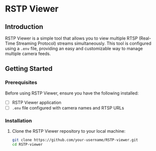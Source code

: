 # RSTP Viewer

## Introduction

RSTP Viewer is a simple tool that allows you to view multiple RTSP (Real-Time Streaming Protocol) streams simultaneously. This tool is configured using a `.env` file, providing an easy and customizable way to manage multiple camera feeds.

## Getting Started

### Prerequisites

Before using RSTP Viewer, ensure you have the following installed:

- [ ] RSTP Viewer application
- [ ] `.env` file configured with camera names and RTSP URLs

### Installation

1. Clone the RSTP Viewer repository to your local machine:

   ```bash
   git clone https://github.com/your-username/RSTP-viewer.git
   cd RSTP-viewer
